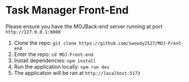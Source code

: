 # Task Manager Front-End

Please ensure you have the MOJBack-end server running at port `http://127.0.0.1:8000`

1. Clone the repo: `git clone https://github.com/swoody2527/MOJ-Front-end`
2. Enter the repo: `cd MOJ-Front-end`
3. Install dependencies: `npm install`
4. Run the application locally: `npm run dev`
5. The application will be ran at `http://localhost:5173`



